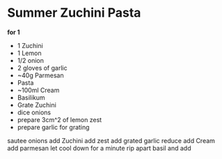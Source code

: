 # Summer Zuchini Pasta

__for 1__
- 1 Zuchini
- 1 Lemon
- 1/2 onion
- 2 gloves of garlic
- ~40g Parmesan 
- Pasta
- ~100ml Cream
- Basilikum 
- Grate Zuchini
- dice onions
- prepare 3cm^2 of lemon zest
- prepare garlic for grating

sautee onions
add Zuchini
add zest
add grated garlic
reduce
add Cream
add parmesan 
let cool down for a minute 
rip apart basil and add





